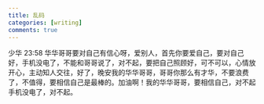 ```yaml
---
title: 乱码
categories: [writing]
comments: true
---
```


少华 23:58
华华哥哥要对自己有信心呀，爱别人，首先你要爱自己，要对自己好，手机没电了，不能和哥哥说了，对不起，要把自己照顾好，可不可以，心情放开心，主动知人交往，好了，晚安我的华华哥哥，哥哥你那么有才华，不要浪费了，不值得，要相信自己是最棒的。加油啊！我的华华哥哥，要相信自己，对不起手机没电了，对不起。 
